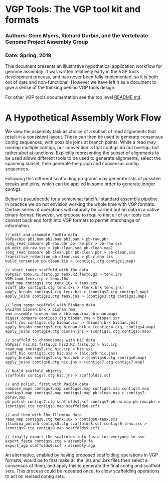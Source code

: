 # VGP Tools: The VGP tool kit and formats

### Authors:  Gene Myers, Richard Durbin, and the Vertebrate Genome Project Assembly Group
### Date: Spring, 2019

This document presents an illustrative hypothetical application workflow for genome
assembly.  It was written relatively early in the VGP tools
development process, and has never been fully implemented, so it is
both out of date and non-functional.  However we have left it as a
document to give a sense of the thinking behind VGP tools design.

For other VGP tools documentation see the top level [README.md](https://github.com/VGP/vgp-tools/blob/master/README.md).

# A Hypothetical Assembly Work Flow

We view the assembly task as choice of a subset of read alignments that
result in a consistent layout.  These can then be used to generate
consensus contig sequences, with possible joins at branch points.  While a read may overlap multiple contigs, our convention is that contigs do not overlap, but rather abut at junctions.  Explicitly representing the subset of alignments to be used allows different tools to be used to generate alignments, select the spanning subset, then generate the graph and consensus contig sequences.

Following this different scaffolding programs may generate lists of possible breaks and joins, which can be applied in some order to generate longer contigs

Below is pseudocode for a somewhat fanciful standard assembly pipeline. In practice we do not envision working the whole time with VGP formats.  Certain series of operations will naturally be carried out on data in a native binary format.  However, we propose to require that all of our tools can convert back and forth into VGP formats to permit interchange of information.

```
// edit and assemble PacBio data
VGPpacbio pb1.bam pb2.bam pb3.bam > pb-raw.pbr
long_read_compare pb-raw.pbr pb-raw.pbr > pb-raw.sxs
pb_edit pb-raw.sxs > (pb-clean.seq pb-clean.map)
long_read_compare pb-clean.pbr pb-clean.pbr > pb-clean.sxs
transitive_reduction pb-clean.sxs > pb-clean.lis
build_consensus pb-clean.lis > (contigs1.ctg contigs1.map)

// short range scaffold with 10x data
VGPpair tenx.R1.fastq.gz tenx.R2.fastq.gz > tenx.irp
VGPcloud tenx.irp > tenx.10x
read_map contigs1.ctg tenx.10x > tenx.sxs
scaff_10x contigs1.ctg tenx.sxs > (tenx.brk tenx.jns)
apply_breaks contigs1.ctg tenx.brk > (contigs2.ctg contigs2.map)
apply_joins contigs2.ctg tenx.jns > (contigs3.ctg contigs3.map)

// long range scaffold with BioNano data
bnx2rmm bionan.bnx > bionan.rmm
rmm_assemble bionan.rmm > (bionan.rma, bionan.map)
digest_compare contigs3.ctg bionan.rma > bionan.sxr
scaff_rmc contigs3.ctg bionan.sxr > (bionan.brk bionan.jns)
apply_breaks contigs3.ctg bionan.brk > (contigs4.ctg, contigs4.map)
apply_joins contigs4.ctg bionan.jns > (contigs5.ctg contigs5.map)

// scaffold to chromosomes with HiC data
VGPpair hic.R1.fastq.gz hic2.R2.fastq.gz > hic.irp
read_map contigs5.ctg hic.irp > hic.sxs
scaff_hic contigs5.ctg hic.sxs > (hic.brk hic.jns)
apply_breaks contigs5.ctg hic.brk > (contigs6.ctg contigs6.map) 
apply_joins contigs6.ctg hic.jns > (contigs7.ctg contigs7.map) 

// build scaffold objects
scaffolds contigs7.ctg hic.jns > scaffolds7.scf

// and polish, first with PacBio data
compose_maps contigs7.map contigs6.map contigs5.map contigs4.map contigs3.map contigs2.map contigs1.map pb-clean.map > contigs7-pbraw.map
pb_polish contigs7.ctg scaffolds1.scf contigs7-pbraw.map pb-raw.pbr > (contigs8.ctg contigs8.map scaffolds8.scf)

// and then with 10x Illumina data
read_map contigs8.ctg tenx.10x > contigs8-tenx.sxs
illumina_polish contigs8.ctg scaffolds8.scf contigs8-tenx.sxs > (contigs9.ctg contigs9.map scaffolds9.scf)

// finally export the scaffolds into fasta for everyone to use
export_fasta contigs9.ctg > assembly.fa
export_agp scaffolds9.scf > assembly.agp
```

An alternative, enabled by having proposed scaffolding operations in VGP formats, would be to first make all the .jns and .brk files then select a consensus of them, and apply this to generate the final contig and scaffold sets.  This process could be repeated once, to allow scaffolding operations to act on revised contig sets.
